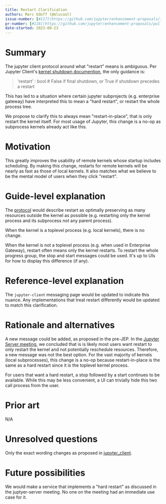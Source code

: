 ```yaml
---
title: Restart Clarification
authors: Marc Udoff (@mlucool)
issue-number: [#117](https://github.com/jupyter/enhancement-proposals/issues)
pr-number: [#118](https://github.com/jupyter/enhancement-proposals/pull/118)
date-started: 2023-08-23
---
```


# Summary

The jupyter client protocol around what "restart" means is ambiguous. Per Jupyter Client's [kernel shutdown documention](https://jupyter-client.readthedocs.io/en/latest/messaging.html#kernel-shutdown), the only guidance is:
>  'restart' : bool # False if final shutdown, or True if shutdown precedes a restart

This has led to a situation where certain jupyter subprojects (e.g. enterprise gateway) have interpreted this to mean a "hard restart", or restart the whole process tree.

We propose to clarify this to always mean "restart-in-place", that is only restart the kernel itself. For
most usage of Jupyter, this change is a no-op as subprocess kernels already act like this.

# Motivation

This greatly improves the usability of remote kernels whose startup includes scheduling. By making this change,
restarts for remote kernels will be nearly as fast as those of local kernels. It also matches what we
believe to be the mental model of users when they click "restart".

# Guide-level explanation

The [protocol](https://jupyter-client.readthedocs.io/en/latest/messaging.html#kernel-shutdown) would describe
restart as optimally preserving as many resources outside the kernel as possible (e.g. restarting only the kernel process and its subprocess *not* any parent process).

When the kernel is a toplevel process (e.g. local kernels), there is no change.

When the kernel is not a toplevel process (e.g. when used in Enterprise Gateway), restart often means only the kernel restarts. To restart the whole progress group, the stop and start messages could be used. It's up to UIs
for how to display this difference (if any).

# Reference-level explanation

The `jupyter-client` messaging page would be updated to indicate this nuance. Any implementations that
treat restart differently would be updated to match this clarification.

# Rationale and alternatives

A new message could be added, as proposed in the pre-JEP. In the [Jupyter Server meeting](https://github.com/jupyter-server/team-compass/issues/45#issuecomment-1682582186),
we concluded that is is likely most users want restart to only restart the kernel and not potentially reschedule resources. Therefore, a new message was not the best option.
For the vast majority of kernels (local subprocesses), this change is a no-op because restart-in-place
is the same as a hard restart since it is the toplevel kernel process.

For users that want a hard restart, a stop followed by a start continues to be available. While this may be less convenient, a UI can trivially hide this two call process from the user.

# Prior art

N/A

# Unresolved questions

Only the exact wording changes as proposed in [jupyter_client](https://github.com/jupyter/jupyter_client/pull/966).

# Future possibilities

We would make a service that implements a "hard restart" as discussed in the juptyer-server meeting.
No one on the meeting had an immediate use case for it.
